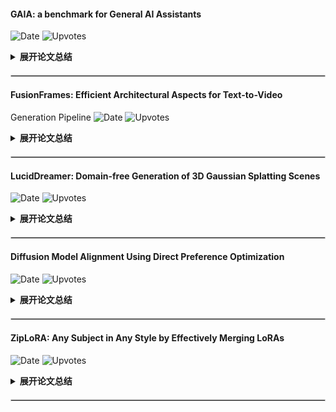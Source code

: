 #### GAIA: a benchmark for General AI Assistants
![Date](https://img.shields.io/badge/Date-2023--11--23-blue) ![Upvotes](https://img.shields.io/badge/upvotes-97-green)

<details>
<summary style="font-weight: bold; cursor: pointer;">展开论文总结</summary>

<div align="center">
<img src="https://cdn-uploads.huggingface.co/production/uploads/60f1abe7544c2adfd699860c/0AEaFLBo3vO3BM3CsYsTC.png" title="Title" width="660" />
</div>

#### 背景
- **背景**       
    文章介绍了 GAIA（General AI Assistants），一种针对人工智能助理的新基准测试。GAIA 提出了现实世界中的问题，这些问题涉及多种基本能力，如推理、处理多模态信息、网络浏览和工具使用。这些问题对人类来说概念上简单，但对高级AI系统则构成挑战。人类参与者在这些测试中的成功率为92%，而配备插件的 GPT-4 只有15%的成功率。这显示了人工智能系统在处理复杂任务时与人类的巨大差异，尽管它们在法律或化学等需要专业技能的领域超越了人类。

- **已有的工作**    
    目前的趋势是寻找对人类来说越来越难的任务，并用这些挑战性更高的任务来测试大型语言模型（LLMs）。然而，对人类而言难度较高的任务并不一定难于最新的人工智能系统。例如，尽管MMLU或GSM8k这样的基准测试难度较高，但由于LLMs迅速进步（可能还有数据污染的问题），这些测试已经接近被解决。此外，开放式生成通常需要人工或基于模型的评价，而当任务复杂度提升时，人工评价将变得越来越不可行。另一方面，基于模型的评价本质上依赖于更强大的模型，因此无法评估新的最先进模型，还可能存在偏好首选项之类的微妙偏差。因此，评价新的人工智能系统需要重新考虑基准测试标准。

#### 核心贡献
- **提出了一个xxx**
    - **挑战1：提出并解决学术界没有重视的问题**
        GAIA 提出了一个与众不同的理念，即给 AI 系统提出概念上简单但实际执行起来需要准确执行复杂动作序列的任务，它们能够避免目前LLMs评价中的缺陷，如对真实世界中的问题提出挑战、便于理解非专家评分的任务简单性、非游戏性和易于使用性。GAIA基准测试通过这些特点提高了AI系统评价的有效性和可靠性。

    - **挑战2：工具使用或多模态性等复杂任务的安全性**
        GAIA 还注重如何设计问题和相关挑战，以便社区可以进一步扩展基准测试，以覆盖新兴问题，例如与工具使用或处理多模态信息相关的安全性问题。这样的设计使得生成的任务既有用于实际场景中的根基，也满足了评估AI助理时对于广泛和不确定世界的需求。

#### 实现与部署
文章中还没有涉及到具体的实现与部署或评估结果，因此无法提供这方面的信息。根据文章的结构，这些内容可能出现在“Evaluation”、“LLMs results on GAIA”以及“Extended evaluation”等部分，但需要进一步阅读全文以了解与相关工作的具体对比。

#### 总结
GAIA 是一项针对通用人工智能助理的基准测试，其目的在于提出真实世界的挑战性问题，并避开传统 LLMs 评价中的许多陷阱。该基准测试强调任务对人类简单而对AI难度较大，以此来评估AI的执行复杂行动序列的准确能力，这些任务在设计上无法简单地通过暴力方法得以解决。GAIA 还考虑了如何扩展基准测试，并探讨了一些最先进的助理的成功与短板，展示了增强 LLMs 的潜力。最终，文章旨在设立一个开发者问题集，为人工智能研究提供一个可扩展的基准测试平台。
</details>

<hr style="border:0.5px solid #CCCCCC; margin-top: 20px; margin-bottom: 20px;"/>

#### FusionFrames: Efficient Architectural Aspects for Text-to-Video
  Generation Pipeline
![Date](https://img.shields.io/badge/Date-2023--11--23-blue) ![Upvotes](https://img.shields.io/badge/upvotes-41-green)

<details>
<summary style="font-weight: bold; cursor: pointer;">展开论文总结</summary>

<div align="center">
<img src="https://cdn-uploads.huggingface.co/production/uploads/60f1abe7544c2adfd699860c/PdO3FTxhxP68aqevsJIaB.gif" title="Title" width="660" />
</div>

#### 背景
- **背景**       
    文章探讨了在人工智能研究中占有显著地位的多媒体生成方法，尤其是文本到图像转换模型在近些年取得的高质量成果。然而，视频合成方法最近才开始发展。

- **已有的工作**
    尽管文本到图像的模型取得了进步，但视频合成领域仍面临诸如计算成本、对大规模高质量文本+视频数据集的需求等问题。这些数据集对于全面了解训练过程中的所有生成可能性是不足的。此外，视频生成要求不仅每帧的视觉质量高，还需要在语义内容上一致，以及相邻帧物体的平滑过渡和正确的运动物理。这些方面的关键是时域信息的处理。

#### 核心贡献
- **提出了一个基于文本到图像扩散模型的新型两阶段潜在扩散文本到视频生成架构**
    - **挑战1：关键帧合成与视频剧情线索的形成**
        这个挑战通常涉及到如何有效地描绘视频的主要故事线。文章提出了一个解决方案，通过比较几种时域条件化方法，结果显示使用独立的时域块而非时域层可以在反映视频生成质量的指标和人类偏好方面具有优势。

    - **挑战2：插值帧生成以及场景和对象的平滑运动**
        文章提出了一个有效的插值架构，与其他流行的被遮蔽帧插值架构相比，文章提出的架构运行速度更快，能更高效地生成高保真插值帧。此外，文章还评估了构建基于MoVQ的视频解码器的不同架构选项，以提高相邻帧的一致性，获得更高的PSNR、SSIM、MSE和LPIPS分数。

#### 实现与部署
根据文章中的实验结果，提出的视频生成管道在与现有解决方案的比较中取得了顶尖成绩，在所有解决方案中排名前两位，在开源解决方案中排名第一，其CLIPSIM得分为0.2976，FVD得分为433.054。这表明文章提出的文本到视频生成管道在视觉质量、时间一致性和计算效率方面具有显著优势。此外，文章还展示了所提出的插值模型架构的效率，它比其他流行的被遮蔽帧插值架构高出三倍以上的运行速度，同时生成了更高质量的插值帧。

#### 总结
总体而言，该论文提出了一个新型两阶段潜在扩散的文本到视频生成架构，解决了关键帧合成和插值帧生成中存在的问题，通过使用独立的时域块和有效的插值架构，减少了计算成本，并在多个质量指标上取得了优于现有技术的表现。此外，论文还针对视频解码器设计了不同的架构选项，进一步优化了视频的一致性和整体质量。
</details>

<hr style="border:0.5px solid #CCCCCC; margin-top: 20px; margin-bottom: 20px;"/>

#### LucidDreamer: Domain-free Generation of 3D Gaussian Splatting Scenes
![Date](https://img.shields.io/badge/Date-2023--11--23-blue) ![Upvotes](https://img.shields.io/badge/upvotes-32-green)

<details>
<summary style="font-weight: bold; cursor: pointer;">展开论文总结</summary>

<div align="center">
<img src="https://cdn-uploads.huggingface.co/production/uploads/60f1abe7544c2adfd699860c/cqiIO-xwwkD699LC0bfZc.png" title="Title" width="660" />
</div>

#### 背景
- **背景**       
    文章介绍了现有的场景生成模型存在的问题，即目标场景的范围受到训练数据集限制的局限性。相比之下，LucidDreamer模型能以更广泛的输入条件生成更为真实、更高分辨率的3D场景。例如，它可以根据仅仅提供的文本提示生成与文本相关的场景，也能在维持输入图像风格的同时生成场景，而不是仅仅复制训练数据集的风格。

- **已有的工作**
    已有的场景生成模型因为严重依赖特定的训练数据集，所以在风格多样性和适应性上存在限制。现有模型倾向于生成与训练集风格相似的场景，而不是根据输入图像来适应性地生成。

#### 核心贡献
- **提出了一个名为LucidDreamer的模型**
    - **挑战1：保持输入图像的风格与输入文本的相关性**
        为了解决这一挑战，LucidDreamer模型能够根据文本提示生成相关场景，并且能够保持输入图像的风格，这是先前的模型所做不到的。

    - **挑战2：在移动3D点云时避免形状扭曲与点云与图像的错位**
        LucidDreamer采用了一种约束点移动的方法，并使用插值算法来保持整体形状，从而缓解了因直接移动点而可能产生的点云形状扭曲和点云与图像不匹配的问题。

#### 实现与部署
LucidDreamer模型不需要特定的训练数据集进行模型训练，它是针对每个输入优化的。文本输入是随机生成的文本提示，用于使用Stable Diffusion生成第一张图像。针对RGB输入，它使用真实或生成的高质量图像。在使用RGBD输入的情形下，使用ScanNet和NYUdepth数据集，因为这两个数据集提供了真实的深度图。

在实验中，这项工作展示了LucidDreamer在多个方面的优越性和高度可泛化性，推荐读者查看补充材料中的视频以完整体会模型的强大之处。LucidDreamer能够考虑输入样式生成一致和高质量的3D场景，且支持多种输入类型。无论是通过文本或RGB图像生成，或是通过多种条件组合和变化，LucidDreamer都能更轻松地创造所需的3D场景。

与RGBD2模型相比，LucidDreamer在质量上具有优势。论文中使用了不同领域的三张图像进行评估：使用Stable Diffusion生成的图像、ScanNet以及NYUdepth。评估结果表明，LucidDreamer模型在生成场景方面比RGBD2展现出更好的逼真度。

#### 总结
LucidDreamer是一个能够用于生成逼真而且分辨率更高的3D场景的模型。它优于现有的场景生成模型，因为它不依赖特定的训练数据集，并能够适应多种输入样式。LucidDreamer通过约束点云的移动和使用插值算法，克服了形状扭曲和点云与图像错位的问题，从而在操纵3D空间中的点云时保持了场景的真实感和一致性。在实验中明显展示了其优越性和高泛化能力。
</details>

<hr style="border:0.5px solid #CCCCCC; margin-top: 20px; margin-bottom: 20px;"/>

#### Diffusion Model Alignment Using Direct Preference Optimization
![Date](https://img.shields.io/badge/Date-2023--11--23-blue) ![Upvotes](https://img.shields.io/badge/upvotes-25-green)

<details>
<summary style="font-weight: bold; cursor: pointer;">展开论文总结</summary>

<div align="center">
<img src="https://cdn-uploads.huggingface.co/production/uploads/60f1abe7544c2adfd699860c/pi324wWiMEwY3iCA7LrUd.png" title="Title" width="660" />
</div>

#### 背景
- **背景**
    该文章介绍了文本至图像扩散模型（text-to-image diffusion models）与语言模型（LLMs）在用户偏好学习方面的不同。与LLMs不同，这一领域内的扩散模型很少涉足用户偏好学习，常见的方法是用优质图像和文字说明预训练模型以改进视觉吸引力和文本对齐。

- **已有的工作**
    现有的工作没有充分探索在开放词汇环境中对大规模人类反馈进行泛化的方法，已有的RL方法在词汇扩大时效果下降。

#### 核心贡献
- **提出了一个Diffusion-DPO框架**
    - **挑战1：用人类比较数据优化扩散模型**
        扩散模型通常没有包含学习自人类偏好的阶段，作者提出一个解决方案——Diffusion-DPO，这是从直接优化偏好（Direct Preference Optimization）演化而来的方法，可以用来直接根据人类比较数据优化扩散模型，实现了将对人类偏好的直接优化应用于扩散模型，提供了一种新颖的扩散模型数据似然定义，并导出了一个可微分目标。

    - **挑战2：实现图像升级与文字提示对齐**
        新方法在人类评估者中得到了更高的评价，提升了图像的视觉吸引力和文字提示的对齐性。

#### 实现与部署
使用851K对人群外包偏好配对数据集(Pick-a-Pic dataset)来对最新的Stable Diffusion XL (SDXL)-1.0模型基础版进行微调。利用DPO微调的SDXL图像相比于SDXL基础和额外细节改善版模型在人类评估中表现更优，69%的时间内人类评价者更偏好DPO微调后的图像。本研究所提出的方法还包括一个利用AI反馈进行训练的变体，其性能与基于人类偏好的训练表现相当，能够打开使用AI反馈扩展扩散模型对齐方法的大门。

#### 总结
本文提出了一个名为Diffusion-DPO的方法，其通过直接优化基于人类比较数据的模型来实现对扩散模型与人类偏好的对齐。此外，文章也探索了基于AI反馈的训练，取得了与基于人类偏好训练相媲美的成绩。这明显提升了模型在视觉吸引力和文本对齐方面的性能，为利用AI反馈扩展扩散模型对齐方法提供了新的途径。
</details>

<hr style="border:0.5px solid #CCCCCC; margin-top: 20px; margin-bottom: 20px;"/>

#### ZipLoRA: Any Subject in Any Style by Effectively Merging LoRAs
![Date](https://img.shields.io/badge/Date-2023--11--23-blue) ![Upvotes](https://img.shields.io/badge/upvotes-20-green)

<details>
<summary style="font-weight: bold; cursor: pointer;">展开论文总结</summary>

<div align="center">
<img src="https://cdn-uploads.huggingface.co/production/uploads/60f1abe7544c2adfd699860c/hQ5rjnbiKJMBrme8qEWTv.png" title="Title" width="660" />
</div>

#### 背景
- **背景**       
    文章探讨了通过扩散模型（diffusion models）进行图像生成，并突出了个性化方法如DreamBooth与StyleDrop，它们能够基于特定概念的图像微调基础扩散模型以在各种上下文中生成新的作品。然而，生成特定用户提供的主题（subject）与特定用户提供的风格（style）相结合的图像是一项尚未解决的挑战。

- **已有的工作**
    尽管个性化方法在独立的主题或风格生成上取得了成功，但很难有效地合并这些个性化设置以生成同时具有特定主题和风格的图像。现有方法例如结合使用Subject LoRAs和Style LoRAs进行线性组合以控制每个LoRA的“强度”，但这种方法不仅缺乏鲁棒性，而且耗时且容易出错。

#### 核心贡献
- **提出了一个名为ZipLoRA的新方法**
    - **挑战1：高效合并主题与风格LoRAs**
        当前方法无法可靠地在保持主题真实性或风格真实性的同时合并主题和风格LoRAs。文章提出的ZipLoRA通过一个优化过程，选择独立的合并系数来组合两个LoRAs，类似拉链那样有效地合并两方面的特性。

    - **挑战2：降低参数调整和时间消耗**
        ZipLoRA不需要任何手动调整超参数或合并权重，这一特性使得该方法不仅高效而且易于使用。

#### 实现与部署
ZipLoRA采用了最新发布的Stable Diffusion XL模型，并基于三个重要观察结果进行设计和实施。首先，该模型能够使用单一示例图像来学习风格；其次，LoRA权重通常是稀疏的，其中绝大多数元素的大小很小，对生成质量和真实性的影响很小；最后，两个独立训练的LoRAs的权重矩阵列之间可能存在不同程度的“对齐”，直接求和高度对齐的列会降低合并模型的性能。ZipLoRA能够在一系列的主题和风格LoRAs上持续工作，允许用户和艺术家轻松结合他们选择的公共可用主题和风格LoRAs。实验显示ZipLoRA在广泛的主题和风格组合上能够生成引人注目的结果，并在主题和风格的真实性方面对基准线进行了有意义的改进，同时保留了重新定义的能力。

#### 总结
文章提出了一种名为ZipLoRA的新策略，旨在通过一个优化过程有效地合并独立训练的主题和风格LoRAs，从而能够生成任何用户提供的主题风格的组合。ZipLoRA对生成任何特定主题和风格的图像这一开放性研究问题提供了创新的解决方案，且由于其无需手动超参数调整，使用起来更加简便高效。实验证明该方法在保持主题和风格真实性的同时，相比于现有方法和其他基本方法而言，具有更好的生成质量和鲁棒性。
</details>

<hr style="border:0.5px solid #CCCCCC; margin-top: 20px; margin-bottom: 20px;"/>

